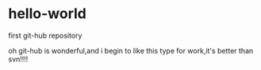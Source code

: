 # hello-world
first git-hub repository

oh git-hub is wonderful,and i begin to like this type for work,it's better than svn!!!!
